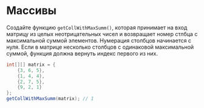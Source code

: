 # Массивы

Создайте функцию `getCollWithMaxSumm()`, которая принимает на вход матрицу из целых неотрицательных чисел и возвращает номер стлбца с максимальной суммой элементов. Нумерация столбцов начинается с нуля. Если в матрице несколько столбцов с одинаковой максимальной суммой, функция должна вернуть индекс первого из них.
 
```java
int[][] matrix = {
    {3, 6, 5},
    {1, 4, 4},
    {2, 7, 5},
    {9, 2, 1}
};
getCollWithMaxSumm(matrix); // 1
```
